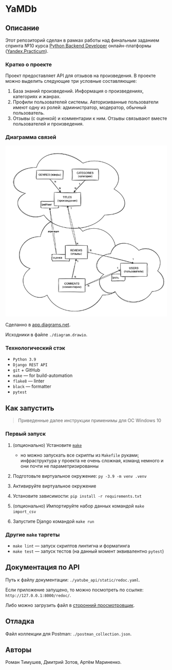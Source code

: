 # YaMDb


## Описание

Этот репозиторий сделан в рамках работы над финальным заданием спринта №10 
курса [Python Backend Developer](https://practicum.yandex.ru/backend-developer/) 
онлайн-платформы ([Yandex.Practicum](https://practicum.yandex.ru)).

### Кратко о проекте

Проект предоставляет API для отзывов на произведения. В проекте можно выделить следующие три условные составляющие:
1. База знаний произведений. Информация о произведениях, категориях и жанрах.
2. Профили пользователей системы. Авторизиванные пользователи имеют одну из 
ролей: администратор, модератор, обычный пользователь.
3. Отзывы (с оценкой) и комментарии к ним. Отзывы связывают
вместе пользователей и произведения.

### Диаграмма связей
![diagram](diagram.png)

Сделанно в [app.diagrams.net](https://app.diagrams.net/).

Исходники в файле `./diagram.drawio`.


### Технологический стэк
- `Python 3.9`
- `Django REST API`
- `git` + GitHub
- `make` — for build-automation
- `flake8` — linter
- `black` — formatter
- `pytest`


## Как запустить
> Приведенные далее инструкции применимы для ОС Windows 10

### Первый запуск
1. (опционально) Установите [`make`](https://community.chocolatey.org/packages/make)
   - но можно запускать все скрипты из `Makefile` руками; инфраструктура у проекта не очень сложная, команд немного и они почти не параметризированны

2. Подготовьте виртуальное окружение: `py -3.9 -m venv .venv`
3. Активируйте виртуальное окружение
4. Установите зависимости: `pip install -r requirements.txt`
5. (опционально) Импортируйте набор данных командой  `make import_csv`
6. Запустите Django командой `make run`

### Другие `make` таргеты
- `make lint` — запуск скриптов линтигна и форматинга
- `make test` — запуск тестов (на данный момент эквивалентно `pytest`)

## Документация по API
Путь к файлу документации: `./yatube_api/static/redoc.yaml`. 

Если приложение запущено, то можно посмотреть по ссылке: `http://127.0.0.1:8000/redoc/`.

Либо можно загрузить файл в [сторонний просмотровщик](https://app.diagrams.net/).

## Отладка
Файл коллекции для Postman: `./postman_collection.json`.

## Авторы
Роман Тимушев, Дмитрий Зотов, Артём Мариненко.



